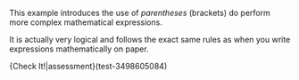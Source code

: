 This example introduces the use of *parentheses* (brackets) do perform more complex mathematical expressions.

It is actually very logical and follows the exact same rules as when you write expressions mathematically on paper.

{Check It!|assessment}(test-3498605084)

